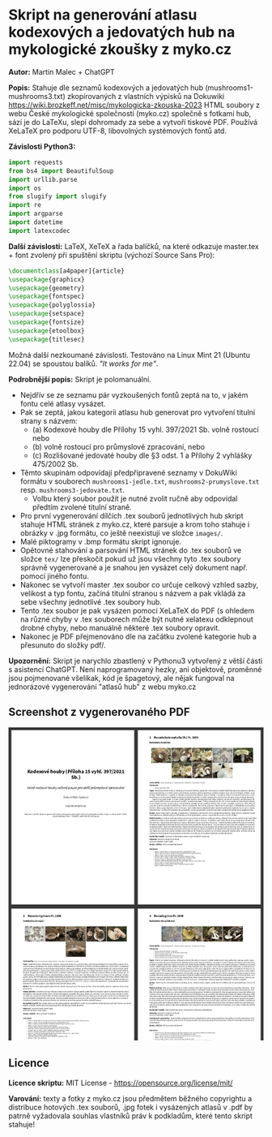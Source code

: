 # Skript na generování atlasu kodexových a jedovatých hub na mykologické zkoušky z myko.cz

**Autor:** Martin Malec + ChatGPT

**Popis:** Stahuje dle seznamů kodexových a jedovatých hub (mushrooms1-mushrooms3.txt) zkopírovaných z vlastních výpisků na Dokuwiki <https://wiki.brozkeff.net/misc/mykologicka-zkouska-2023> HTML soubory z webu České mykologické společnosti (myko.cz) společně s fotkami hub, sází je do LaTeXu, slepí dohromady za sebe a vytvoří tiskové PDF. Používá XeLaTeX pro podporu UTF-8, libovolných systémových fontů atd.

**Závislosti Python3:**

```python
import requests
from bs4 import BeautifulSoup
import urllib.parse
import os
from slugify import slugify
import re
import argparse
import datetime
import latexcodec
```

**Další závislosti:**
LaTeX, XeTeX a řada balíčků, na které odkazuje master.tex + font zvolený při spuštění skriptu (výchozí Source Sans Pro):

```tex
\documentclass[a4paper]{article}
\usepackage{graphicx}
\usepackage{geometry}
\usepackage{fontspec}
\usepackage{polyglossia}
\usepackage{setspace}
\usepackage{fontsize}
\usepackage{etoolbox}
\usepackage{titlesec}
```

Možná další nezkoumané závislosti. Testováno na Linux Mint 21 (Ubuntu 22.04) se spoustou balíků. *"It works for me"*.

**Podrobnější popis:** Skript je polomanuální.

* Nejdřív se ze seznamu pár vyzkoušených fontů zeptá na to, v jakém fontu celé atlasy vysázet.
* Pak se zeptá, jakou kategorii atlasu hub generovat pro vytvoření titulní strany s názvem:
  * (a) Kodexové houby dle Přílohy 15 vyhl. 397/2021 Sb. volně rostoucí nebo
  * (b) volně rostoucí pro průmyslové zpracování, nebo
  * (c) Rozlišované jedovaté houby dle §3 odst. 1 a Přílohy 2 vyhlášky 475/2002 Sb.
* Těmto skupinám odpovídají předpřipravené seznamy v DokuWiki formátu v souborech `mushrooms1-jedle.txt`, `mushrooms2-prumyslove.txt` resp. `mushrooms3-jedovate.txt`.
  * Volbu který soubor použít je nutné zvolit ručně aby odpovídal předtím zvolené titulní straně.
* Pro první vygenerování dílčích .tex souborů jednotlivých hub skript stahuje HTML stránek z myko.cz, které parsuje a krom toho stahuje i obrázky v .jpg formátu, co ještě neexistují ve složce `images/`.
* Malé piktogramy v .bmp formátu skript ignoruje.
* Opětovné stahování a parsování HTML stránek do .tex souborů ve složce `tex/` lze přeskočit pokud už jsou všechny tyto .tex soubory správně vygenerované a je snahou jen vysázet celý dokument např. pomocí jiného fontu.
* Nakonec se vytvoří master .tex soubor co určuje celkový vzhled sazby, velikost a typ fontu, začíná titulní stranou s názvem a pak vkládá za sebe všechny jednotlivé .tex soubory hub.
* Tento .tex soubor je pak vysázen pomocí XeLaTeX do PDF (s ohledem na různé chyby v .tex souborech může být nutné xelatexu odklepnout drobné chyby, nebo manuálně některé .tex soubory opravit.
* Nakonec je PDF přejmenováno dle na začátku zvolené kategorie hub a přesunuto do složky pdf/.

**Upozornění:** Skript je narychlo zbastlený v Pythonu3 vytvořený z větší části s asistencí ChatGPT. Není naprogramovaný hezky, ani objektově, proměnné jsou pojmenované všelikak, kód je špagetový, ale nějak fungoval na jednorázové vygenerování "atlasů hub" z webu myko.cz

## Screenshot z vygenerovaného PDF

![Screenshot z TeXem vygenerovaných prvních stránek seznamu vybraných kodexových hub z myko.cz s titulní stranou, popisy hub a fotogalerií.](ukazka_vygenerovaneho_pdf.png)

## Licence

**Licence skriptu:** MIT License - <https://opensource.org/license/mit/>

**Varování:** texty a fotky z myko.cz jsou předmětem běžného copyrightu a distribuce hotových .tex souborů, .jpg fotek i vysázených atlasů v .pdf by patrně vyžadovala souhlas vlastníků práv k podkladům, které tento skript stahuje!
